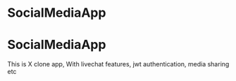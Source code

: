 ﻿# SocialMediaApp
# SocialMediaApp
This is X clone app, With livechat features, jwt authentication, media sharing etc
